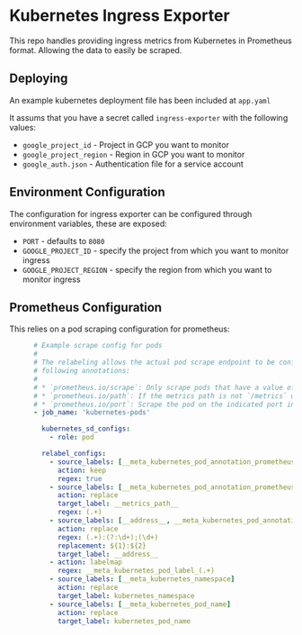 # Kubernetes Ingress Exporter

This repo handles providing ingress metrics from Kubernetes in Prometheus format.
Allowing the data to easily be scraped.


## Deploying

An example kubernetes deployment file has been included at `app.yaml`

It assums that you have a secret called `ingress-exporter` with the following values:
- `google_project_id` - Project in GCP you want to monitor
- `google_project_region` - Region in GCP you want to monitor
- `google_auth.json` - Authentication file for a service account


## Environment Configuration

The configuration for ingress exporter can be configured through environment
variables, these are exposed:

- `PORT` - defaults to `8080`
- `GOOGLE_PROJECT_ID` - specify the project from which you want to monitor ingress
- `GOOGLE_PROJECT_REGION` - specify the region from which you want to monitor
ingress


## Prometheus Configuration

This relies on a pod scraping configuration for prometheus:

```yaml
      # Example scrape config for pods
      #
      # The relabeling allows the actual pod scrape endpoint to be configured via the
      # following annotations:
      #
      # * `prometheus.io/scrape`: Only scrape pods that have a value of `true`
      # * `prometheus.io/path`: If the metrics path is not `/metrics` override this.
      # * `prometheus.io/port`: Scrape the pod on the indicated port instead of the default of `9102`.
      - job_name: 'kubernetes-pods'

        kubernetes_sd_configs:
          - role: pod

        relabel_configs:
          - source_labels: [__meta_kubernetes_pod_annotation_prometheus_io_scrape]
            action: keep
            regex: true
          - source_labels: [__meta_kubernetes_pod_annotation_prometheus_io_path]
            action: replace
            target_label: __metrics_path__
            regex: (.+)
          - source_labels: [__address__, __meta_kubernetes_pod_annotation_prometheus_io_port]
            action: replace
            regex: (.+):(?:\d+);(\d+)
            replacement: ${1}:${2}
            target_label: __address__
          - action: labelmap
            regex: __meta_kubernetes_pod_label_(.+)
          - source_labels: [__meta_kubernetes_namespace]
            action: replace
            target_label: kubernetes_namespace
          - source_labels: [__meta_kubernetes_pod_name]
            action: replace
            target_label: kubernetes_pod_name
```
